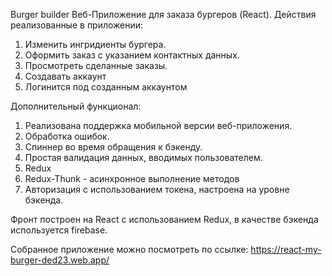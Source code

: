 Burger builder
Веб-Приложение для заказа бургеров (React). Действия реализованные в приложении:

1. Изменить ингридиенты бургера.
2. Оформить заказ с указанием контактных данных.
3. Просмотреть сделанные заказы.
4. Создавать аккаунт
5. Логинится под созданным аккаунтом

Дополнительный функционал:

1. Реализована поддержка мобильной версии веб-приложения.
2. Обработка ошибок.
3. Спиннер во время обращения к бэкенду.
4. Простая валидация данных, вводимых пользователем.
5. Redux
6. Redux-Thunk - асинхронное выполнение методов
7. Авторизация с использованием токена, настроена на уровне бэкенда.

Фронт построен на React с использованием Redux, в качестве бэкенда используется firebase.

Собранное приложение можно посмотреть по ссылке: https://react-my-burger-ded23.web.app/
